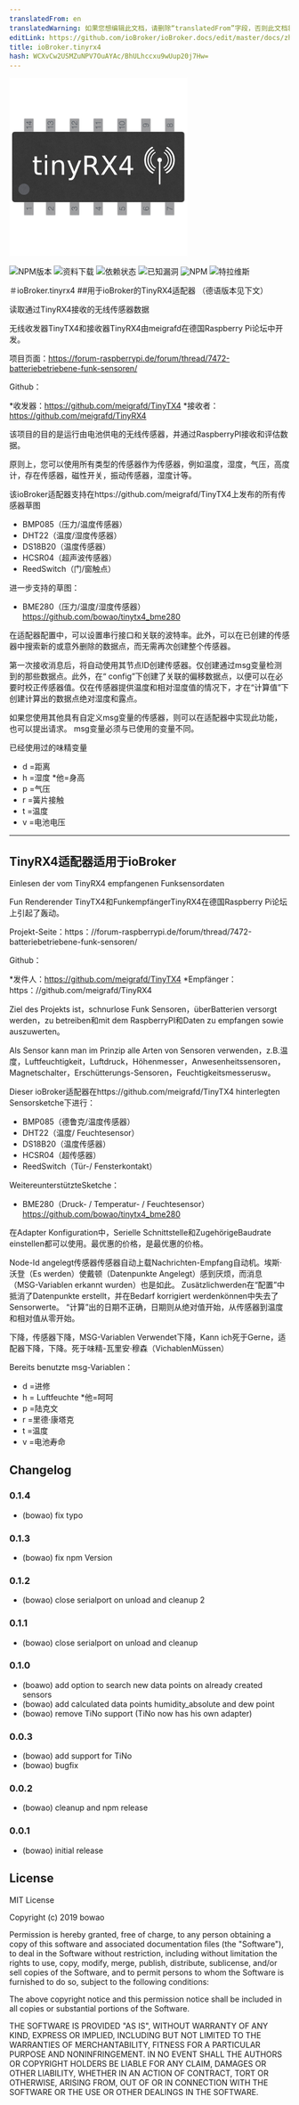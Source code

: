 ```yaml
---
translatedFrom: en
translatedWarning: 如果您想编辑此文档，请删除“translatedFrom”字段，否则此文档将再次自动翻译
editLink: https://github.com/ioBroker/ioBroker.docs/edit/master/docs/zh-cn/adapterref/iobroker.tinyrx4/README.md
title: ioBroker.tinyrx4
hash: WCXvCw2USMZuNPV7OuAYAc/BhULhccxu9wUup20j7Hw=
---
```

![商标](../../../en/adapterref/iobroker.tinyrx4/admin/tinyRX4.png)

![NPM版本](http://img.shields.io/npm/v/iobroker.tinyrx4.svg)
![资料下载](https://img.shields.io/npm/dm/iobroker.tinyrx4.svg)
![依赖状态](https://img.shields.io/david/bowao/iobroker.tinyrx4.svg)
![已知漏洞](https://snyk.io/test/github/bowao/ioBroker.tinyrx4/badge.svg)
![NPM](https://nodei.co/npm/iobroker.tinyrx4.png?downloads=true)
![特拉维斯](http://img.shields.io/travis/bowao/ioBroker.tinyrx4/master.svg)

＃ioBroker.tinyrx4
##用于ioBroker的TinyRX4适配器
（德语版本见下文）

读取通过TinyRX4接收的无线传感器数据

无线收发器TinyTX4和接收器TinyRX4由meigrafd在德国Raspberry Pi论坛中开发。

项目页面：https://forum-raspberrypi.de/forum/thread/7472-batteriebetriebene-funk-sensoren/

Github：

*收发器：https://github.com/meigrafd/TinyTX4
*接收者：https://github.com/meigrafd/TinyRX4

该项目的目的是运行由电池供电的无线传感器，并通过RaspberryPI接收和评估数据。

原则上，您可以使用所有类型的传感器作为传感器，例如温度，湿度，气压，高度计，存在传感器，磁性开关，振动传感器，湿度计等。

该ioBroker适配器支持在https://github.com/meigrafd/TinyTX4上发布的所有传感器草图

* BMP085（压力/温度传感器）
* DHT22（温度/湿度传感器）
* DS18B20（温度传感器）
* HCSR04（超声波传感器）
* ReedSwitch（门/窗触点）

进一步支持的草图：

* BME280（压力/温度/湿度传感器）https://github.com/bowao/tinytx4_bme280

在适配器配置中，可以设置串行接口和关联的波特率。此外，可以在已创建的传感器中搜索新的或意外删除的数据点，而无需再次创建整个传感器。

第一次接收消息后，将自动使用其节点ID创建传感器。仅创建通过msg变量检测到的那些数据点。此外，在“ config”下创建了关联的偏移数据点，以便可以在必要时校正传感器值。仅在传感器提供温度和相对湿度值的情况下，才在“计算值”下创建计算出的数据点绝对湿度和露点。

如果您使用其他具有自定义msg变量的传感器，则可以在适配器中实现此功能，也可以提出请求。 msg变量必须与已使用的变量不同。

已经使用过的味精变量

* d =距离
* h =湿度
*他=身高
* p =气压
* r =簧片接触
* t =温度
* v =电池电压

-------------------------------------------------------------------------------------------

## TinyRX4适配器适用于ioBroker
Einlesen der vom TinyRX4 empfangenen Funksensordaten

Fun Renderender TinyTX4和FunkempfängerTinyRX4在德国Raspberry Pi论坛上引起了轰动。

Projekt-Seite：https：//forum-raspberrypi.de/forum/thread/7472-batteriebetriebene-funk-sensoren/

Github：

*发件人：https://github.com/meigrafd/TinyTX4
*Empfänger：https：//github.com/meigrafd/TinyRX4

Ziel des Projekts ist，schnurlose Funk Sensoren，überBatterien versorgt werden，zu betreiben和mit dem RaspberryPI和Daten zu empfangen sowie auszuwerten。

Als Sensor kann man im Prinzip alle Arten von Sensoren verwenden，z.B.温度，Luftfeuchtigkeit，Luftdruck，Höhenmesser，Anwesenheitssensoren，Magnetschalter，Erschütterungs-Sensoren，Feuchtigkeitsmesserusw。

Dieser ioBroker适配器在https://github.com/meigrafd/TinyTX4 hinterlegten Sensorsketche下进行：

* BMP085（德鲁克/温度传感器）
* DHT22（温度/ Feuchtesensor）
* DS18B20（温度传感器）
* HCSR04（超传感器）
* ReedSwitch（Tür-/ Fensterkontakt）

WeitereunterstützteSketche：

* BME280（Druck- / Temperatur- / Feuchtesensor）https://github.com/bowao/tinytx4_bme280

在Adapter Konfiguration中，Serielle Schnittstelle和ZugehörigeBaudrate einstellen都可以使用。最优惠的价格，是最优惠的价格。

Node-Id angelegt传感器传感器自动上载Nachrichten-Empfang自动机。埃斯·沃登（Es werden）使戴顿（Datenpunkte Angelegt）感到厌烦，而消息（MSG-Variablen erkannt wurden）也是如此。 Zusätzlichwerden在“配置”中抵消了Datenpunkte erstellt，并在Bedarf korrigiert werdenkönnen中失去了Sensorwerte。 “计算”出的日期不正确，日期则从绝对值开始，从传感器到温度和相对值从零开始。

下降，传感器下降，MSG-Variablen Verwendet下降，Kann ich死于Gerne，适配器下降，下降。死于味精-瓦里安·穆森（VichablenMüssen）

Bereits benutzte msg-Variablen：

* d =进修
* h = Luftfeuchte
*他=呵呵
* p =陆克文
* r =里德·康塔克
* t =温度
* v =电池寿命

## Changelog
### 0.1.4
- (bowao) fix typo

### 0.1.3
- (bowao) fix npm Version

### 0.1.2
- (bowao) close serialport on unload and cleanup 2

### 0.1.1
- (bowao) close serialport on unload and cleanup

### 0.1.0
- (boawo) add option to search new data points on already created sensors
- (bowao) add calculated data points humidity_absolute and dew point
- (bowao) remove TiNo support (TiNo now has his own adapter)

### 0.0.3
- (bowao) add support for TiNo
- (bowao) bugfix

### 0.0.2
- (bowao) cleanup and npm release

### 0.0.1
- (bowao) initial release

## License
MIT License

Copyright (c) 2019 bowao

Permission is hereby granted, free of charge, to any person obtaining a copy
of this software and associated documentation files (the "Software"), to deal
in the Software without restriction, including without limitation the rights
to use, copy, modify, merge, publish, distribute, sublicense, and/or sell
copies of the Software, and to permit persons to whom the Software is
furnished to do so, subject to the following conditions:

The above copyright notice and this permission notice shall be included in all
copies or substantial portions of the Software.

THE SOFTWARE IS PROVIDED "AS IS", WITHOUT WARRANTY OF ANY KIND, EXPRESS OR
IMPLIED, INCLUDING BUT NOT LIMITED TO THE WARRANTIES OF MERCHANTABILITY,
FITNESS FOR A PARTICULAR PURPOSE AND NONINFRINGEMENT. IN NO EVENT SHALL THE
AUTHORS OR COPYRIGHT HOLDERS BE LIABLE FOR ANY CLAIM, DAMAGES OR OTHER
LIABILITY, WHETHER IN AN ACTION OF CONTRACT, TORT OR OTHERWISE, ARISING FROM,
OUT OF OR IN CONNECTION WITH THE SOFTWARE OR THE USE OR OTHER DEALINGS IN THE
SOFTWARE.